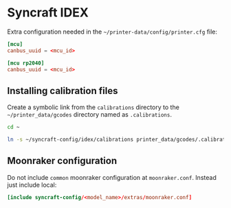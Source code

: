 # Syncraft IDEX

Extra configuration needed in the `~/printer-data/config/printer.cfg` file:

```conf
[mcu]
canbus_uuid = <mcu_id>

[mcu rp2040]
canbus_uuid = <mcu_id>
```

## Installing calibration files

Create a symbolic link from the `calibrations` directory to the `~/printer_data/gcodes` directory named as `.calibrations`.

```bash
cd ~
```
```bash
ln -s ~/syncraft-config/idex/calibrations printer_data/gcodes/.calibrations
```

## Moonraker configuration

Do not include `common` moonraker configuration at `moonraker.conf`. Instead just include local:

```conf
[include syncraft-config/<model_name>/extras/moonraker.conf]
```